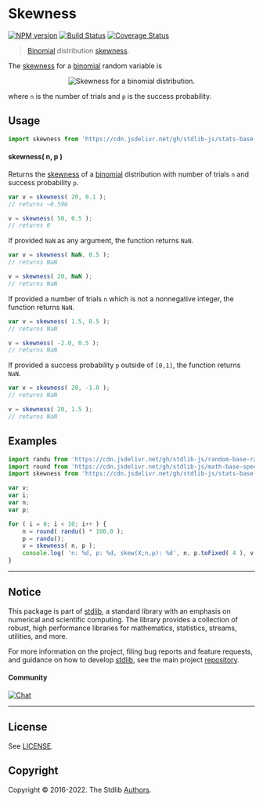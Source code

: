 <!--

@license Apache-2.0

Copyright (c) 2018 The Stdlib Authors.

Licensed under the Apache License, Version 2.0 (the "License");
you may not use this file except in compliance with the License.
You may obtain a copy of the License at

   http://www.apache.org/licenses/LICENSE-2.0

Unless required by applicable law or agreed to in writing, software
distributed under the License is distributed on an "AS IS" BASIS,
WITHOUT WARRANTIES OR CONDITIONS OF ANY KIND, either express or implied.
See the License for the specific language governing permissions and
limitations under the License.

-->

# Skewness

[![NPM version][npm-image]][npm-url] [![Build Status][test-image]][test-url] [![Coverage Status][coverage-image]][coverage-url] <!-- [![dependencies][dependencies-image]][dependencies-url] -->

> [Binomial][binomial-distribution] distribution [skewness][skewness].

<!-- Section to include introductory text. Make sure to keep an empty line after the intro `section` element and another before the `/section` close. -->

<section class="intro">

The [skewness][skewness] for a [binomial][binomial-distribution] random variable is

<!-- <equation class="equation" label="eq:binomial_skewness" align="center" raw="\operatorname{skew}\left( X \right) = \frac {1-2p}{\sqrt{np(1-p)}}" alt="Skewness for a binomial distribution."> -->

<div class="equation" align="center" data-raw-text="\operatorname{skew}\left( X \right) = \frac {1-2p}{\sqrt{np(1-p)}}" data-equation="eq:binomial_skewness">
    <img src="https://cdn.jsdelivr.net/gh/stdlib-js/stdlib@51534079fef45e990850102147e8945fb023d1d0/lib/node_modules/@stdlib/stats/base/dists/binomial/skewness/docs/img/equation_binomial_skewness.svg" alt="Skewness for a binomial distribution.">
    <br>
</div>

<!-- </equation> -->

where `n` is the number of trials and `p` is the success probability.

</section>

<!-- /.intro -->

<!-- Package usage documentation. -->



<section class="usage">

## Usage

```javascript
import skewness from 'https://cdn.jsdelivr.net/gh/stdlib-js/stats-base-dists-binomial-skewness@deno/mod.js';
```

#### skewness( n, p )

Returns the [skewness][skewness] of a [binomial][binomial-distribution] distribution with number of trials `n` and success probability `p`.

```javascript
var v = skewness( 20, 0.1 );
// returns ~0.596

v = skewness( 50, 0.5 );
// returns 0
```

If provided `NaN` as any argument, the function returns `NaN`.

```javascript
var v = skewness( NaN, 0.5 );
// returns NaN

v = skewness( 20, NaN );
// returns NaN
```

If provided a number of trials `n` which is not a nonnegative integer, the function returns `NaN`.

```javascript
var v = skewness( 1.5, 0.5 );
// returns NaN

v = skewness( -2.0, 0.5 );
// returns NaN
```

If provided a success probability `p` outside of `[0,1]`, the function returns `NaN`.

```javascript
var v = skewness( 20, -1.0 );
// returns NaN

v = skewness( 20, 1.5 );
// returns NaN
```

</section>

<!-- /.usage -->

<!-- Package usage notes. Make sure to keep an empty line after the `section` element and another before the `/section` close. -->

<section class="notes">

</section>

<!-- /.notes -->

<!-- Package usage examples. -->

<section class="examples">

## Examples

<!-- eslint no-undef: "error" -->

```javascript
import randu from 'https://cdn.jsdelivr.net/gh/stdlib-js/random-base-randu@deno/mod.js';
import round from 'https://cdn.jsdelivr.net/gh/stdlib-js/math-base-special-round@deno/mod.js';
import skewness from 'https://cdn.jsdelivr.net/gh/stdlib-js/stats-base-dists-binomial-skewness@deno/mod.js';

var v;
var i;
var n;
var p;

for ( i = 0; i < 10; i++ ) {
    n = round( randu() * 100.0 );
    p = randu();
    v = skewness( n, p );
    console.log( 'n: %d, p: %d, skew(X;n,p): %d', n, p.toFixed( 4 ), v.toFixed( 4 ) );
}
```

</section>

<!-- /.examples -->

<!-- Section to include cited references. If references are included, add a horizontal rule *before* the section. Make sure to keep an empty line after the `section` element and another before the `/section` close. -->

<section class="references">

</section>

<!-- /.references -->

<!-- Section for related `stdlib` packages. Do not manually edit this section, as it is automatically populated. -->

<section class="related">

</section>

<!-- /.related -->

<!-- Section for all links. Make sure to keep an empty line after the `section` element and another before the `/section` close. -->


<section class="main-repo" >

* * *

## Notice

This package is part of [stdlib][stdlib], a standard library with an emphasis on numerical and scientific computing. The library provides a collection of robust, high performance libraries for mathematics, statistics, streams, utilities, and more.

For more information on the project, filing bug reports and feature requests, and guidance on how to develop [stdlib][stdlib], see the main project [repository][stdlib].

#### Community

[![Chat][chat-image]][chat-url]

---

## License

See [LICENSE][stdlib-license].


## Copyright

Copyright &copy; 2016-2022. The Stdlib [Authors][stdlib-authors].

</section>

<!-- /.stdlib -->

<!-- Section for all links. Make sure to keep an empty line after the `section` element and another before the `/section` close. -->

<section class="links">

[npm-image]: http://img.shields.io/npm/v/@stdlib/stats-base-dists-binomial-skewness.svg
[npm-url]: https://npmjs.org/package/@stdlib/stats-base-dists-binomial-skewness

[test-image]: https://github.com/stdlib-js/stats-base-dists-binomial-skewness/actions/workflows/test.yml/badge.svg?branch=main
[test-url]: https://github.com/stdlib-js/stats-base-dists-binomial-skewness/actions/workflows/test.yml?query=branch:main

[coverage-image]: https://img.shields.io/codecov/c/github/stdlib-js/stats-base-dists-binomial-skewness/main.svg
[coverage-url]: https://codecov.io/github/stdlib-js/stats-base-dists-binomial-skewness?branch=main

<!--

[dependencies-image]: https://img.shields.io/david/stdlib-js/stats-base-dists-binomial-skewness.svg
[dependencies-url]: https://david-dm.org/stdlib-js/stats-base-dists-binomial-skewness/main

-->

[chat-image]: https://img.shields.io/gitter/room/stdlib-js/stdlib.svg
[chat-url]: https://gitter.im/stdlib-js/stdlib/

[stdlib]: https://github.com/stdlib-js/stdlib

[stdlib-authors]: https://github.com/stdlib-js/stdlib/graphs/contributors

[umd]: https://github.com/umdjs/umd
[es-module]: https://developer.mozilla.org/en-US/docs/Web/JavaScript/Guide/Modules

[deno-url]: https://github.com/stdlib-js/stats-base-dists-binomial-skewness/tree/deno
[umd-url]: https://github.com/stdlib-js/stats-base-dists-binomial-skewness/tree/umd
[esm-url]: https://github.com/stdlib-js/stats-base-dists-binomial-skewness/tree/esm

[stdlib-license]: https://raw.githubusercontent.com/stdlib-js/stats-base-dists-binomial-skewness/main/LICENSE

[binomial-distribution]: https://en.wikipedia.org/wiki/Binomial_distribution

[skewness]: https://en.wikipedia.org/wiki/Skewness

</section>

<!-- /.links -->
